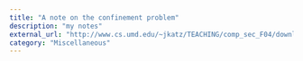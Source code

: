 ```yaml
---
title: "A note on the confinement problem"
description: "my notes"
external_url: "http://www.cs.umd.edu/~jkatz/TEACHING/comp_sec_F04/downloads/confinement.pdf"
category: "Miscellaneous"
---
```

